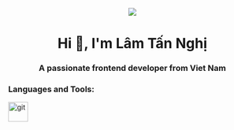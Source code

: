 <p align="center">
  <img src="https://media.istockphoto.com/id/1192780580/photo/fuji-mountain-red-maple-tree-and-fisherman-boat-with-morning-mist-in-autumn-kawaguchiko-lake.jpg?s=612x612&w=0&k=20&c=-FiZmc4qf2lVWlHf1WxysjoPJN7doER4qRmoPDLJpSw=" />
</p>
<h1 align="center">Hi 👋, I'm Lâm Tấn Nghị</h1>
<h3 align="center">A passionate frontend developer from Viet Nam</h3>

<p align="left">
</p>

<h3 align="left">Languages and Tools:</h3>
<p align="left"> <a href="https://git-scm.com/" target="_blank" rel="noreferrer"> <img src="https://www.vectorlogo.zone/logos/git-scm/git-scm-icon.svg" alt="git" width="40" height="40"/> </a> </p>
